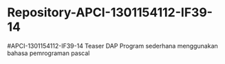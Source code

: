 # Repository-APCI-1301154112-IF39-14
#APCI-1301154112-IF39-14 Teaser DAP  Program sederhana menggunakan bahasa pemrograman pascal  
